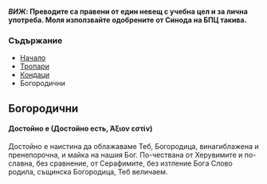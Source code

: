 __*ВИЖ*: Преводите са правени от един невещ с учебна цел и за лична употреба.
Моля използвайте одобрените от Синода на БПЦ такива.__

### Съдържание

* [Начало](./README.md)
* [Тропари](./troparia.md)
* [Кондаци](./kontakia.md)
* Богородични

## Богородични

#### Достойно е (Достойно есть, Άξιον εστίν)
Достойно е наистина да облажаваме Теб, Богородица, винагиблажена и пренепорочна, и майка на нашия Бог.
По-чествана от Херувимите и по-славна, без сравнение, от Серафимите, без изтление Бога Слово родила, същинска Богородица, Теб величаем.

